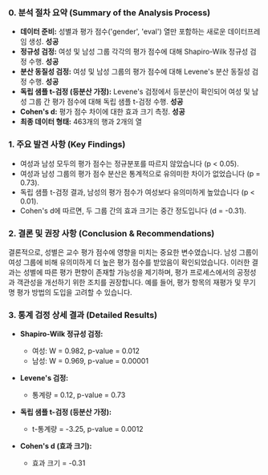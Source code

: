 ### 0. 분석 절차 요약 (Summary of the Analysis Process)

- **데이터 준비:** 성별과 평가 점수('gender', 'eval') 열만 포함하는 새로운 데이터프레임 생성. **성공**
- **정규성 검정:** 여성 및 남성 그룹 각각의 평가 점수에 대해 Shapiro-Wilk 정규성 검정 수행. **성공**
- **분산 동질성 검정:** 여성 및 남성 그룹의 평가 점수에 대해 Levene's 분산 동질성 검정 수행. **성공**
- **독립 샘플 t-검정 (등분산 가정):** Levene's 검정에서 등분산이 확인되어 여성 및 남성 그룹 간 평가 점수에 대해 독립 샘플 t-검정 수행. **성공**
- **Cohen's d:** 평가 점수 차이에 대한 효과 크기 측정. **성공**
- **최종 데이터 형태:** 463개의 행과 2개의 열

### 1. 주요 발견 사항 (Key Findings)

- 여성과 남성 모두의 평가 점수는 정규분포를 따르지 않았습니다 (p < 0.05).
- 여성과 남성 그룹의 평가 점수 분산은 통계적으로 유의미한 차이가 없었습니다 (p = 0.73).
- 독립 샘플 t-검정 결과, 남성의 평가 점수가 여성보다 유의미하게 높았습니다 (p < 0.01).
- Cohen's d에 따르면, 두 그룹 간의 효과 크기는 중간 정도입니다 (d = -0.31).

### 2. 결론 및 권장 사항 (Conclusion & Recommendations)

결론적으로, 성별은 교수 평가 점수에 영향을 미치는 중요한 변수였습니다. 남성 그룹이 여성 그룹에 비해 유의미하게 더 높은 평가 점수를 받았음이 확인되었습니다. 이러한 결과는 성별에 따른 평가 편향이 존재할 가능성을 제기하며, 평가 프로세스에서의 공정성과 객관성을 개선하기 위한 조치를 권장합니다. 예를 들어, 평가 항목의 재평가 및 무기명 평가 방법의 도입을 고려할 수 있습니다.

### 3. 통계 검정 상세 결과 (Detailed Results)

- **Shapiro-Wilk 정규성 검정:**
  - 여성: W = 0.982, p-value = 0.012
  - 남성: W = 0.969, p-value = 0.00001

- **Levene's 검정:**
  - 통계량 = 0.12, p-value = 0.73

- **독립 샘플 t-검정 (등분산 가정):**
  - t-통계량 = -3.25, p-value = 0.0012

- **Cohen's d (효과 크기):**
  - 효과 크기 = -0.31